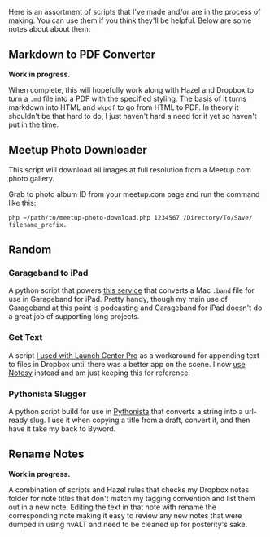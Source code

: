 Here is an assortment of scripts that I've made and/or are in the process of making. You can use them if you think they'll be helpful. Below are some notes about about them:

## Markdown to PDF Converter ##

**Work in progress.**

When complete, this will hopefully work along with Hazel and Dropbox to turn a `.md` file into a PDF with the specified styling. The basis of it turns markdown into HTML and `wkpdf` to go from HTML to PDF. In theory it shouldn't be that hard to do, I just haven't hard a need for it yet so haven't put in the time.

## Meetup Photo Downloader ##

This script will download all images at full resolution from a Meetup.com photo gallery. 

Grab to photo album ID from your meetup.com page and run the command like this:

    php ~/path/to/meetup-photo-download.php 1234567 /Directory/To/Save/ filename_prefix.
    
## Random ##

### Garageband to iPad ###

A python script that powers [this service](http://cl.ly/3w1R1h2o1C1v) that converts a Mac `.band` file for use in Garageband for iPad. Pretty handy, though my main use of Garageband at this point is podcasting and Garageband for iPad doesn't do a great job of supporting long projects.

### Get Text ###

A script [I used with Launch Center Pro][text-lcp] as a workaround for appending text to files in Dropbox until there was a better app on the scene. I now [use Notesy][notesy] instead and am just keeping this for reference.

[text-lcp]: http://hackmake.org/2012/06/27/quick-text-and-fast-learning-with-launch-center-pro
[notesy]: http://hackmake.org/2012/10/12/notesy-and-launch-center-pro

### Pythonista Slugger ###

A python script build for use in [Pythonista](http://omz-software.com/pythonista/) that converts a string into a url-ready slug. I use it when copying a title from a draft, convert it, and then have it take my back to Byword.

## Rename Notes ##

**Work in progress.**

A combination of scripts and Hazel rules that checks my Dropbox notes folder for note titles that don't match my tagging convention and list them out in a new note. Editing the text in that note with rename the corresponding note making it easy to review any new notes that were dumped in using nvALT and need to be cleaned up for posterity's sake.